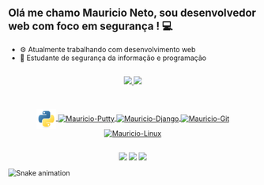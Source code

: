 ## Olá me chamo Mauricio Neto, sou desenvolvedor web com foco em segurança ! 💻

- ⚙️ Atualmente trabalhando com desenvolvimento web
- 📒 Estudante de segurança da informação e programação

##

<div align="center">
 <a href="https://github.com/XNetoX">
 <img height="180em" src="https://github-readme-stats.vercel.app/api?username=XNetoX&show_icons=true&theme=dark&include_all_commits=true&count_private=true"/>
  <img height="180em" src="https://github-readme-stats.vercel.app/api/top-langs/?username=XNetoX&layout=compact&langs_count=7&theme=dark"/>
</div>
  
##
  
<div align="center" style="display: inline_block"><br>
  <img align="center" alt="Mauricio-Python" height="40" width="40" src="https://raw.githubusercontent.com/devicons/devicon/master/icons/python/python-original.svg">
  <img align="center" alt="Mauricio-Putty" height="40" width="40" src="https://cdn.jsdelivr.net/gh/devicons/devicon/icons/putty/putty-plain.svg">
  <img align="center" alt="Mauricio-Django" height="40" width="40"  src="https://static.djangoproject.com/img/logos/django-logo-negative.svg">
  <img align="center" alt="Mauricio-Git" height="40" width="40"  src="https://cdn.jsdelivr.net/gh/devicons/devicon/icons/git/git-original-wordmark.svg">
  <img align="center" alt="Mauricio-Linux" height="40" width="40"  src="https://cdn.jsdelivr.net/gh/devicons/devicon/icons/linux/linux-original.svg">
</div>
  
##
<div align="center">
 <a href="https://www.linkedin.com/in/mauricionetodev/" target="_blank"><img src="https://img.shields.io/badge/LinkedIn-0077B5?style=for-the-badge&logo=linkedin&logoColor=white" target="_blank"></a>
 <a href = "mailto:programanetox@gmail.com"><img src="https://img.shields.io/badge/Gmail-D14836?style=for-the-badge&logo=gmail&logoColor=white" target="_blank"></a>
 <a href = "https://api.whatsapp.com/send?phone=5511940588481"><img src="https://img.shields.io/badge/WhatsApp-25D366?style=for-the-badge&logo=whatsapp&logoColor=white" target="_blank"></a>
 </div>

 ![Snake animation](https://github.com/XNetoX/XNetoX/blob/output/github-contribution-grid-snake.svg)
